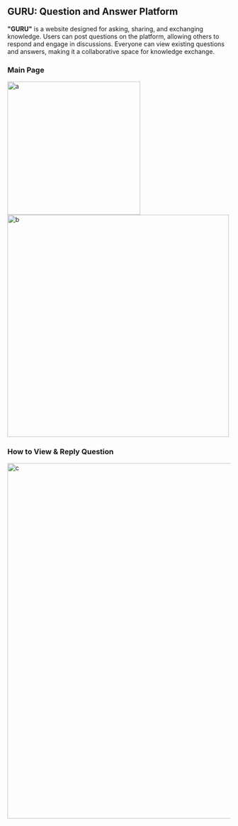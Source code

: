 ## **GURU: Question and Answer Platform**

**"GURU"** is a website designed for asking, sharing, and exchanging knowledge. Users can post questions on the platform, allowing others to respond and engage in discussions. Everyone can view existing questions and answers, making it a collaborative space for knowledge exchange.

### **Main Page**


<img width="300" alt="a" src="https://github.com/user-attachments/assets/4adcdf08-b66e-4058-b3a5-b1bff1f40eae" /><img width="500" alt="b" src="https://github.com/user-attachments/assets/5e208a10-45bd-4f7f-907e-09d28baa91b5" />

### How to View & Reply Question
<img width="800" alt="c" src="https://github.com/user-attachments/assets/71dd5e4b-afbc-4555-9a99-4a767931a2d6" />
